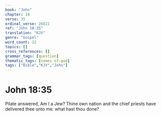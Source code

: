 ```yaml
---
book: "John"
chapter: 18
verse: 35
ordinal_verse: 26821
ref: "John 18:35"
translation: "KJV"
genre: "Gospel"
word_count: 22
topics: []
cross_references: []
grammar_tags: [question]
thematic_tags: [names-of-god]
tags: ["Bible","KJV","John"]
---
```


# John 18:35

Pilate answered, Am I a Jew? Thine own nation and the chief priests have delivered thee unto me: what hast thou done?
